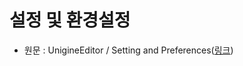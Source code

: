 # 설정 및 환경설정

- 원문 : UnigineEditor / Setting and Preferences([링크](https://developer.unigine.com/en/docs/2.11/editor2/settings/?rlang=cpp))